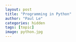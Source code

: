 ```yaml
---
layout: post
title: "Programming in Python"
author: "Paul Le"
categories: hidden
tags: [topic]
image: python.jpg
---
```


